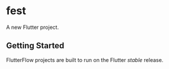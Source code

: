 # fest

A new Flutter project.

## Getting Started

FlutterFlow projects are built to run on the Flutter _stable_ release.
